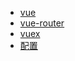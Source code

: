 * [vue](view/web/vue/vue.md)
* [vue-router](view/web/vue/vue-router.md)
* [vuex](view/web/vue/vuex.md)
* [配置](view/config/config.md)

